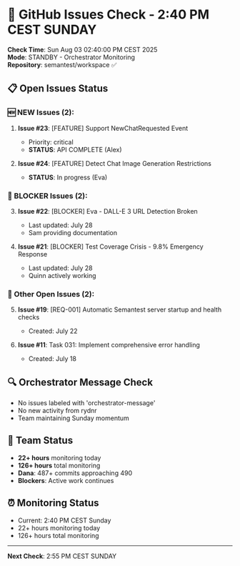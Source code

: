 # 🐙 GitHub Issues Check - 2:40 PM CEST SUNDAY

**Check Time**: Sun Aug 03 02:40:00 PM CEST 2025  
**Mode**: STANDBY - Orchestrator Monitoring  
**Repository**: semantest/workspace ✅

## 📋 Open Issues Status

### 🆕 NEW Issues (2):
1. **Issue #23**: [FEATURE] Support NewChatRequested Event
   - Priority: critical
   - **STATUS**: API COMPLETE (Alex)
   
2. **Issue #24**: [FEATURE] Detect Chat Image Generation Restrictions
   - **STATUS**: In progress (Eva)

### 🚨 BLOCKER Issues (2):
3. **Issue #22**: [BLOCKER] Eva - DALL-E 3 URL Detection Broken
   - Last updated: July 28
   - Sam providing documentation
   
4. **Issue #21**: [BLOCKER] Test Coverage Crisis - 9.8% Emergency Response  
   - Last updated: July 28
   - Quinn actively working

### 📌 Other Open Issues (2):
5. **Issue #19**: [REQ-001] Automatic Semantest server startup and health checks
   - Created: July 22
   
6. **Issue #11**: Task 031: Implement comprehensive error handling
   - Created: July 18

## 🔍 Orchestrator Message Check
- No issues labeled with 'orchestrator-message'
- No new activity from rydnr
- Team maintaining Sunday momentum

## 💪 Team Status
- **22+ hours** monitoring today
- **126+ hours** total monitoring
- **Dana**: 487+ commits approaching 490
- **Blockers**: Active work continues

## ⏰ Monitoring Status
- Current: 2:40 PM CEST Sunday
- 22+ hours monitoring today
- 126+ hours total monitoring

---

**Next Check**: 2:55 PM CEST SUNDAY